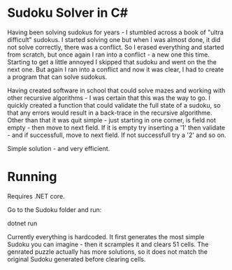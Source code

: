 # Sudoku Solver in C#

Having been solving sudokus for years - I stumbled across a book of "ultra difficult" sudokus. I started solving one but when I was almost done, it did not solve correctly, there was a conflict. So I erased everything and started from scratch, but once again I ran into a conflict - a new one this time. Starting to get a little annoyed I skipped that sudoku and went on the the next one. But again I ran into a conflict and now it was clear, I had to create a program that can solve sudokus.

Having created software in school that could solve mazes and working with other recursive algorithms - I was certain that this was the way to go. I quickly created a function that could validate the full state of a sudoku, so that any errors would result in a back-trace in the recursive algorithme. Other than that it was quit simple - just starting in one corner, is field not empty - then move to next field. If it is empty try inserting a '1' then validate - and if successfull, move to next field. If not successfull try a '2' and so on.

Simple solution - and very efficient.

# Running

Requires .NET core.

Go to the Sudoku folder and run:

dotnet run

Currently everything is hardcoded. It first generates the most simple Sudoku you can imagine - then it scramples it and clears 51 cells. The genrated puzzle actually has more solutions, so it does not match the original Sudoku generated before clearing cells.


